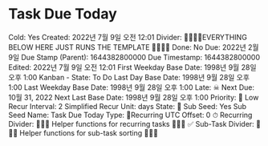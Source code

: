 # Task Due Today

Cold: Yes
Created: 2022년 7월 9일 오전 12:01
Divider: 🛑🛑🛑🛑EVERYTHING BELOW HERE JUST RUNS THE TEMPLATE 🛑🛑🛑🛑
Done: No
Due: 2022년 2월 9일
Due Stamp (Parent): 1644382800000
Due Timestamp: 1644382800000
Edited: 2022년 7월 9일 오전 12:01
First Weekday Base Date: 1998년 9월 28일 오후 1:00
Kanban - State: To Do
Last Day Base Date: 1998년 9월 28일 오후 1:00
Last Weekday Base Date: 1998년 9월 28일 오후 1:00
Late: ☠
Next Due: 10월 31, 2022
Next Last Base Date: 1998년 9월 28일 오후 1:00
Priority: 🧊 Low
Recur Interval: 2
Simplified Recur Unit: days
State: 🔴
Sub Seed: Yes
Sub Seed Name: Task Due Today
Type: 🔄Recurring
UTC Offset: 0
⏱ Recurring Divider: 🛑🛑🛑 Helper functions for recurring tasks 🛑🛑🛑
✅ Sub-Task Divider: 🛑🛑🛑 Helper functions for sub-task sorting 🛑🛑🛑